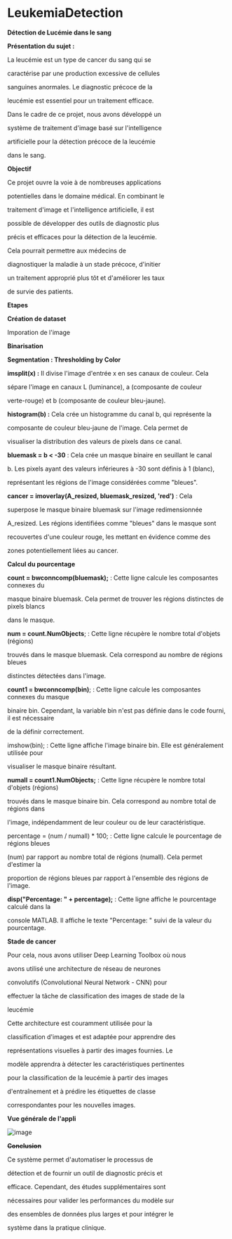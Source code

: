 # LeukemiaDetection

<a name="br1"></a> 

**Détection de Lucémie dans le sang**

<a name="br2"></a> 

**Présentation du sujet :**

La leucémie est un type de cancer du sang qui se

caractérise par une production excessive de cellules

sanguines anormales. Le diagnostic précoce de la

leucémie est essentiel pour un traitement efficace.

Dans le cadre de ce projet, nous avons développé un

système de traitement d'image basé sur l'intelligence

artificielle pour la détection précoce de la leucémie

dans le sang.

**Objectif**

Ce projet ouvre la voie à de nombreuses applications

potentielles dans le domaine médical. En combinant le

traitement d'image et l'intelligence artificielle, il est

possible de développer des outils de diagnostic plus

précis et efficaces pour la détection de la leucémie.

Cela pourrait permettre aux médecins de

diagnostiquer la maladie à un stade précoce, d'initier

un traitement approprié plus tôt et d'améliorer les taux

de survie des patients.



<a name="br3"></a> 

**Etapes**

**Création de dataset**

Imporation de l'image

**Binarisation**



<a name="br4"></a> 

**Segmentation : Thresholding by Color**

**imsplit(x) :** Il divise l'image d'entrée x en ses canaux de couleur. Cela

sépare l'image en canaux L (luminance), a (composante de couleur

verte-rouge) et b (composante de couleur bleu-jaune).

**histogram(b) :** Cela crée un histogramme du canal b, qui représente la

composante de couleur bleu-jaune de l'image. Cela permet de

visualiser la distribution des valeurs de pixels dans ce canal.

**bluemask = b < -30** : Cela crée un masque binaire en seuillant le canal

b. Les pixels ayant des valeurs inférieures à -30 sont définis à 1 (blanc),

représentant les régions de l'image considérées comme "bleues".

**cancer = imoverlay(A\_resized, bluemask\_resized, 'red')** : Cela

superpose le masque binaire bluemask sur l'image redimensionnée

A\_resized. Les régions identifiées comme "bleues" dans le masque sont

recouvertes d'une couleur rouge, les mettant en évidence comme des

zones potentiellement liées au cancer.



<a name="br5"></a> 

**Calcul du pourcentage**

**count = bwconncomp(bluemask);** : Cette ligne calcule les composantes connexes du

masque binaire bluemask. Cela permet de trouver les régions distinctes de pixels blancs

dans le masque.

**num = count.NumObjects**; : Cette ligne récupère le nombre total d'objets (régions)

trouvés dans le masque bluemask. Cela correspond au nombre de régions bleues

distinctes détectées dans l'image.

**count1 = bwconncomp(bin)**; : Cette ligne calcule les composantes connexes du masque

binaire bin. Cependant, la variable bin n'est pas définie dans le code fourni, il est nécessaire

de la définir correctement.

imshow(bin); : Cette ligne affiche l'image binaire bin. Elle est généralement utilisée pour

visualiser le masque binaire résultant.

**numall = count1.NumObjects;** : Cette ligne récupère le nombre total d'objets (régions)

trouvés dans le masque binaire bin. Cela correspond au nombre total de régions dans

l'image, indépendamment de leur couleur ou de leur caractéristique.

percentage = (num / numall) \* 100; : Cette ligne calcule le pourcentage de régions bleues

(num) par rapport au nombre total de régions (numall). Cela permet d'estimer la

proportion de régions bleues par rapport à l'ensemble des régions de l'image.

**disp("Percentage: " + percentage);** : Cette ligne affiche le pourcentage calculé dans la

console MATLAB. Il affiche le texte "Percentage: " suivi de la valeur du pourcentage.



<a name="br6"></a> 

**Stade de cancer**

Pour cela, nous avons utiliser Deep Learning Toolbox où nous

avons utilisé une architecture de réseau de neurones

convolutifs (Convolutional Neural Network - CNN) pour

effectuer la tâche de classification des images de stade de la

leucémie

Cette architecture est couramment utilisée pour la

classification d'images et est adaptée pour apprendre des

représentations visuelles à partir des images fournies. Le

modèle apprendra à détecter les caractéristiques pertinentes

pour la classification de la leucémie à partir des images

d'entraînement et à prédire les étiquettes de classe

correspondantes pour les nouvelles images.



<a name="br7"></a> 



<a name="br8"></a> 

**Vue générale de l'appli**

![image](https://github.com/juicysuii/LeukemiaDetection/assets/104457893/5644da50-6b4d-4bb2-aae3-e4842150d520)


<a name="br9"></a> 

**~~Conclusion~~**

Ce système permet d'automatiser le processus de

détection et de fournir un outil de diagnostic précis et

efficace. Cependant, des études supplémentaires sont

nécessaires pour valider les performances du modèle sur

des ensembles de données plus larges et pour intégrer le

système dans la pratique clinique.


